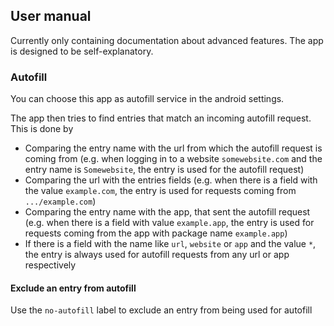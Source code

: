 ## User manual
Currently only containing documentation about advanced features. The app is designed to be self-explanatory.

### Autofill
You can choose this app as autofill service in the android settings.

The app then tries to find entries that match an incoming autofill request. This is done by
- Comparing the entry name with the url from which the autofill request is coming from (e.g. when logging in to a website `somewebsite.com` and the entry name is `Somewebsite`, the entry is used for the autofill request)
- Comparing the url with the entries fields (e.g. when there is a field with the value `example.com`, the entry is used for requests coming from `.../example.com`)
- Comparing the entry name with the app, that sent the autofill request (e.g. when there is a field with value `example.app`, the entry is used for requests coming from the app with package name `example.app`)
- If there is a field with the name like `url`, `website` or `app` and the value `*`, the entry is always used for autofill requests from any url or app respectively

#### Exclude an entry from autofill
Use the `no-autofill` label to exclude an entry from being used for autofill
